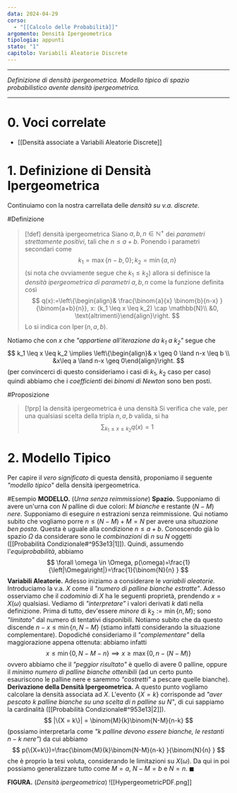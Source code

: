 ```yaml
---
data: 2024-04-29
corso:
  - "[[Calcolo delle Probabilità]]"
argomento: Densità Ipergeometrica
tipologia: appunti
stato: "1"
capitolo: Variabili Aleatorie Discrete
---
```

- - -
*Definizione di densità ipergeometrica. Modello tipico di spazio probabilistico avente densità ipergeometrica.* 
- - -
# 0. Voci correlate
- [[Densità associate a Variabili Aleatorie Discrete]]
# 1. Definizione di Densità Ipergeometrica
Continuiamo con la nostra carrellata delle *densità su v.a. discrete*.

#Definizione 
> [!def] densità ipergeometrica
> Siano $a,b,n \in \mathbb{N}^+$ dei *parametri strettamente positivi*, tali che $n \leq a+b$. Ponendo i parametri secondari come
> $$
> k_1 = \max\{n-b, 0\}; k_2=\min\{a,n\}
> $$
> (si nota che ovviamente segue che $k_1 \leq k_2$) allora si definisce la *densità ipergeometrica di parametri* $a,b,n$ come la funzione definita così
> $$
> q(x):=\left\{\begin{align}& \frac{\binom{a}{x} \binom{b}{n-x} }{\binom{a+b}{n}}, x: (k_1 \leq x \leq k_2) \cap \mathbb{N}\\ &0, \text{altrimenti}\end{align}\right.
> $$
> Lo si indica con $\operatorname{Iper}{(n,a,b)}$.

Notiamo che con $x$ che *"appartiene all'iterazione da $k_1$ a $k_2$"* segue che
$$
k_1 \leq x \leq k_2 \implies \left\{\begin{align}& x \geq 0 \land n-x \leq b \\ &x\leq a \land n-x \geq 0\end{align}\right.
$$
(per convincerci di questo consideriamo i casi di $k_1$, $k_2$ caso per caso)
quindi abbiamo che i *coefficienti* dei *binomi di Newton* sono ben posti.

#Proposizione 
> [!prp] la densità ipergeometrica è una densità
> Si verifica che vale, per una qualsiasi scelta della tripla $n,a,b$ valida, si ha
> $$
> \sum _{k_1 \leq x \leq k_2}q(x)=1
> $$

# 2. Modello Tipico
Per capire il *vero significato* di questa densità, proponiamo il seguente *"modello tipico"* della densità ipergeometrica.

#Esempio 
**MODELLO.** (*Urna senza reimmissione*)
**Spazio.** Supponiamo di avere un'urna con $N$ palline di due colori: $M$ *bianche* e restante ($N-M$) *nere*. Supponiamo di eseguire $n$ estrazioni senza reimmissione.
Qui notiamo subito che vogliamo porre $n \leq (N-M)+M = N$ per avere una *situazione ben posta*. Questa è uguale alla condizione $n \leq a+b$.
Conoscendo già lo spazio $\Omega$ da considerare sono le *combinazioni* di $n$ su $N$ oggetti ([[Probabilità Condizionale#^953e13|1]]). 
Quindi, assumendo l'*equiprobabilità*, abbiamo
$$
\forall \omega \in \Omega, p(\omega)=\frac{1}{\left|\Omega\right|}=\frac{1}{\binom{N}{n} }
$$
**Variabili Aleatorie.** Adesso iniziamo a considerare le *variabili aleatorie.* Introduciamo la v.a. $X$ come il *"numero di palline bianche estratte"*. Adesso osserviamo che il *codominio* di $X$ ha le seguenti proprietà, prendendo $x=X(\omega)$ qualsiasi. Vediamo di *"interpretare"* i valori derivati $k$ dati nella definizione.
Prima di tutto, dev'essere *minore* di $k_2 := \min\{n, M\}$; sono *"limitato"* dal numero di tentativi disponibili. Notiamo subito che da questo discende $n-x \leq \min\{n, N-M\}$ (stiamo infatti considerando la situazione complementare).
Dopodiché consideriamo il *"complementare"* della maggiorazione appena ottenuta: abbiamo infatti
$$
x \leq \min\{0, N-M-n\} \implies x \geq \max\{0, n-(N-M)\}
$$
ovvero abbiamo che il *"peggior risultato"* è quello di avere $0$ palline, oppure il *minimo numero di palline bianche ottenibili* (ad un certo punto esauriscono le palline nere e saremmo *"costretti"* a pescare quelle bianche).
**Derivazione della Densità Ipergeometrica.** A questo punto vogliamo calcolare la densità associata ad $X$. L'evento $\{X=k\}$ corrisponde ad *"aver pescato $k$ palline bianche su una scelta di $n$ palline su $N$"*, di cui sappiamo la cardinalità ([[Probabilità Condizionale#^953e13|2]]).
$$
|\{X = k\}| = \binom{M}{k}\binom{N-M}{n-k}
$$
(possiamo interpretarla come *"$k$ palline devono essere bianche, le restanti $n-k$ nere"*)
da cui abbiamo
$$
p(\{X=k\})=\frac{\binom{M}{k}\binom{N-M}{n-k} }{\binom{N}{n} }
$$
che è proprio la tesi voluta, considerando le limitazioni su $X(\omega)$. Da qui in poi possiamo generalizzare tutto come $M=a$, $N-M=b$ e $N=n$. $\blacksquare$

**FIGURA.** (*Densità ipergeometrica*)
![[HypergeometricPDF.png]]
